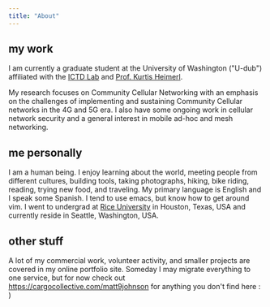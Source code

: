 ```yaml
---
title: "About"
---
```


## my work
I am currently a graduate student at the University of Washington ("U-dub")
affiliated with the [ICTD Lab](https://ictd.cs.washington.edu) and
[Prof. Kurtis Heimerl](https://kurti.sh).

My research focuses on Community Cellular Networking with an emphasis
on the challenges of implementing and sustaining Community Cellular
networks in the 4G and 5G era. I also have some ongoing work in
cellular network security and a general interest in mobile ad-hoc and
mesh networking.

## me personally
I am a human being. I enjoy learning about the world, meeting people
from different cultures, building tools, taking photographs, hiking,
bike riding, reading, trying new food, and traveling. My primary
language is English and I speak some Spanish. I tend to use emacs, but
know how to get around vim. I went to undergrad at [Rice
University](https://rice.edu) in Houston, Texas, USA and currently
reside in Seattle, Washington, USA.


## other stuff

A lot of my commercial work, volunteer activity, and smaller projects
are covered in my online portfolio site. Someday I may migrate
everything to one service, but for now check out
https://cargocollective.com/matt9johnson for anything you don't find
here : )

